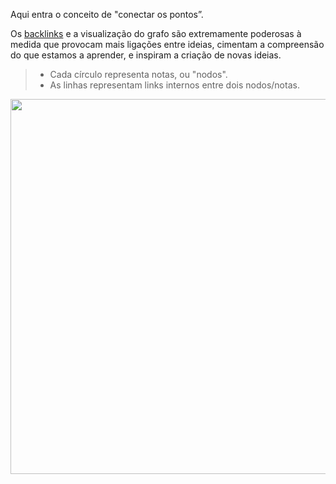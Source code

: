 Aqui entra o conceito de "conectar os pontos”.

Os [backlinks](https://github.com/gabibits/obsidian4noobs/blob/master/1%20-%20Funcionalidades/Backlinks%20e%20Tags.md) e a visualização do grafo são extremamente poderosas à medida que provocam mais ligações entre ideias, cimentam a compreensão do que estamos a aprender, e inspiram a criação de novas ideias.


> - Cada círculo representa notas, ou "nodos".
> - As linhas representam links internos entre dois nodos/notas.
<img src="https://www.obsidianroundup.org/content/images/size/w1000/2022/02/image.png" width="600px" />
